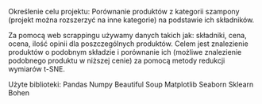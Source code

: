 Określenie celu projektu:
Porównanie produktów z kategorii szampony (projekt można rozszerzyć na inne kategorie) na podstawie ich składników.

Za pomocą web scrappingu używamy danych takich jak: składniki, cena, ocena, ilość opinii dla poszczególnych produktów. Celem jest znalezienie produktów o podobnym składzie i porównanie ich (możliwe znalezienie podobnego produktu w niższej cenie) za pomocą metody redukcji wymiarów t-SNE.

Użyte biblioteki:
Pandas
Numpy
Beautiful Soup
Matplotlib
Seaborn
Sklearn
Bohen
